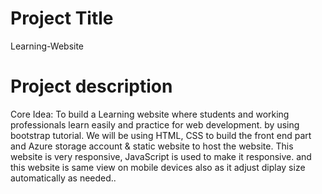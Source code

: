# Project Title
Learning-Website

# Project description
Core Idea: To build a Learning website where students and working professionals learn easily and practice for web development. by using bootstrap tutorial. We will be using HTML, CSS to build the front end part and Azure storage account & static website to host the website. This website is very responsive, JavaScript is used to make it responsive. and this website is same view on mobile devices also as it adjust diplay size automatically as needed..
